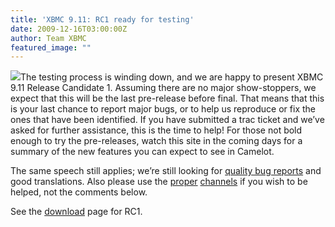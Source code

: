 ```yaml
---
title: 'XBMC 9.11: RC1 ready for testing'
date: 2009-12-16T03:00:00Z
author: Team XBMC
featured_image: ""
---
```

![](/sites/default/files/uploads/logo.png)The testing process is winding down, and we are happy to present XBMC 9.11 Release Candidate 1. Assuming there are no major show-stoppers, we expect that this will be the last pre-release before final. That means that this is your last chance to report major bugs, or to help us reproduce or fix the ones that have been identified. If you have submitted a trac ticket and we’ve asked for further assistance, this is the time to help! For those not bold enough to try the pre-releases, watch this site in the coming days for a summary of the new features you can expect to see in Camelot.

 The same speech still applies; we’re still looking for [quality bug reports](https://kodi.wiki/view/HOW-TO_submit_a_proper_Bug_Report) and good translations. Also please use the [proper](https://forum.kodi.tv/) [channels](http://trac.xbmc.org) if you wish to be helped, not the comments below.

 See the [download](https://kodi.wiki/download/) page for RC1.

 